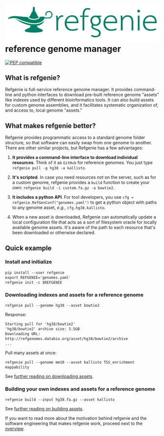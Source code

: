 
# <img src="img/refgenie_logo.svg" class="img-header"> reference genome manager

[![PEP compatible](http://pepkit.github.io/img/PEP-compatible-green.svg)](http://pepkit.github.io)


## What is refgenie?

Refgenie is full-service reference genome manager. It provides command-line and python interfaces to download pre-built reference genome "assets" like indexes used by different bioinformatics tools. It can also build assets for custom genome assemblies, and it facilitates systematic organization of, and access to, local genome "assets."

## What makes refgenie better?

Refgenie provides programmatic access to a standard genome folder structure, so that software can easily swap from one genome to another. There are other similar projects, but Refgenie has a few advantages:

1. **It provides a command-line interface to download individual resources**. Think of it as `GitHub` for reference genomes. You just type `refgenie pull -g hg38 -a kallisto`.

2. **It's scripted**. In case you need resources *not* on the server, such as for a custom genome, refgenie provides a `build` function to create your own: `refgenie build -i custom.fa.gz -a bowtie2`.

3. **It includes a python API**. For tool developers, you use `cfg = refgenie.RefGenConf("genomes.yaml")` to get a python object with paths to any genome asset, *e.g.*, `cfg.hg38.kallisto`.

4. When a new asset is downloaded, Refgenie can automatically update a local configuration file that acts as a sort of filesystem oracle for locally available genome assets. It's aware of the path to each resource that's been downloaded or otherwise declared.

## Quick example

### Install and initialize

```console
pip install --user refgenie
export REFGENIE='genomes.yaml'
refgenie init -c $REFGENIE
```

### Downloading indexes and assets for a reference genome

```console
refgenie pull --genome hg38 --asset bowtie2
```

Response:
```console
Starting pull for 'hg38/bowtie2'
'hg38/bowtie2' archive size: 3.5GB
Downloading URL: http://refgenomes.databio.org/asset/hg38/bowtie2/archive
...
```

Pull many assets at once:
```console
refgenie pull --genome mm10 --asset kallisto TSS_enrichment mappability
```

See [further reading on downloading assets](download.md).

### Building your own indexes and assets for a reference genome


```console
refgenie build --input hg38.fa.gz --asset kallisto
```

See [further reading on building assets](build.md).

If you want to read more about the motivation behind refgenie and the software engineering that makes refgenie work, proceed next to the [overview](overview.md).
